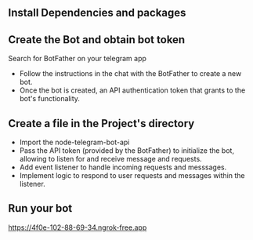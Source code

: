 ## Install Dependencies and packages

## Create the Bot and obtain bot token
Search for BotFather on your telegram app
- Follow the instructions in the chat with the BotFather to create a new bot.
- Once the bot is created, an API authentication token that grants to the bot's functionality.

## Create a file in the Project's directory
- Import the node-telegram-bot-api
- Pass the API token (provided by the BotFather) to initialize the bot, allowing to listen for and receive message and requests.
- Add event listener to handle incoming requests and messsages.
- Implement logic to respond to user requests and messages within the listener.

## Run your bot




 https://4f0e-102-88-69-34.ngrok-free.app

